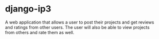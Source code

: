 # django-ip3
A web application that allows a user to post their projects and get reviews and ratings from other users. The user will also be able to view projects from others and rate them as well.
